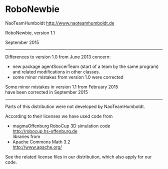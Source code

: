 # RoboNewbie

NaoTeamHumboldt  http://www.naoteamhumboldt.de

RoboNewbie, version 1.1

September 2015

-------------------------------------------------

Differences to version 1.0 from June 2013 concern:  
- new package agentSoccerTeam (start of a team by the same program)
  and related modifications in other classes.  
- some minor mistakes from version 1.0 were corrected

Some minor mistakes in version 1.1 from February 2015  
have been corrected in September 2015

-------------------------------------------------

Parts of this distribution were not developed by NaoTeamHumboldt.

According to their licenses we have used code from  
- magmaOffenburg RoboCup 3D simulation code   
  http://robocup.hs-offenburg.de  
libraries from  
- Apache Commons Math 3.2      
  http://www.apache.org/  

See the related license files in our distribution, which also apply for our code.  

